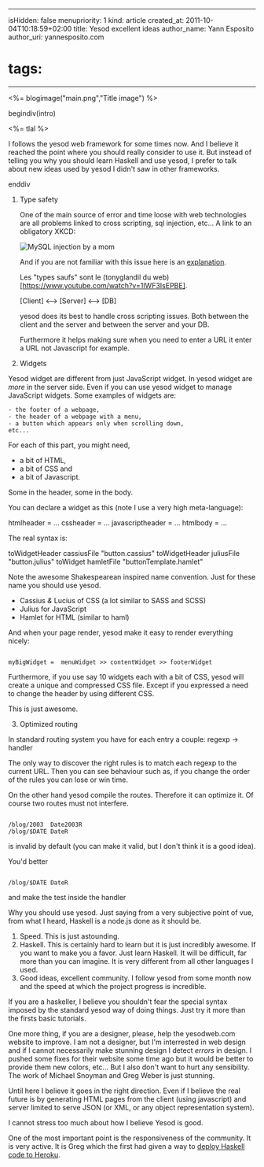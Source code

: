 -----
isHidden:       false
menupriority:   1
kind:           article
created_at:     2011-10-04T10:18:59+02:00
title: Yesod excellent ideas
author_name: Yann Esposito
author_uri: yannesposito.com
# tags:
-----
<%= blogimage("main.png","Title image") %>

begindiv(intro)


<%= tlal %>

I follows the yesod web framework for some times now. And I believe it reached the point where you should really consider to use it. But instead of telling you why you should learn Haskell and use yesod, I prefer to talk about new ideas used by yesod I didn't saw in other frameworks.

enddiv

1. Type safety
   
    One of the main source of error and time loose with web technologies are all problems linked to cross scripting, sql injection, etc... 
    A link to an obligatory XKCD:

   ![MySQL injection by a mom](http://imgs.xkcd.com/comics/exploits_of_a_mom.png)

    And if you are not familiar with this issue here is an [explanation](http://stackoverflow.com/questions/332365/xkcd-sql-injection-please-explain).

    Les "types saufs" sont le (tonyglandil du web)[https://www.youtube.com/watch?v=1IWF3IsEPBE].

    [Client] <--> [Server] <--> [DB]

    yesod does its best to handle cross scripting issues. Both between the client and the server and between the server and your DB.

    Furthermore it helps making sure when you need to enter a URL it enter a URL not Javascript for example.

2. Widgets

Yesod widget are different from just JavaScript widget.
In yesod widget are _more_ in the server side. Even if you can use yesod widget to manage JavaScript widgets.
Some examples of widgets are:

    - the footer of a webpage,
    - the header of a webpage with a menu,
    - a button which appears only when scrolling down, 
    etc...

For each of this part, you might need, 

- a bit of HTML, 
- a bit of CSS and 
- a bit of Javascript.

Some in the header, some in the body.

You can declare a widget as this (note I use a very high meta-language):

htmlheader = ...
cssheader = ...
javascriptheader = ...
htmlbody = ...

The real syntax is:

toWidgetHeader cassiusFile "button.cassius"
toWidgetHeader juliusFile "button.julius"
toWidget hamletFile "buttonTemplate.hamlet"

Note the awesome Shakespearean inspired name convention. Just for these name you should use yesod.

- Cassius _&_ Lucius of CSS (a lot similar to SASS and SCSS)
- Julius for JavaScript
- Hamlet for HTML (similar to haml)

And when your page render, yesod make it easy to render everything nicely:

<code>
myBigWidget =  menuWidget >> contentWidget >> footerWidget
</code>

Furthermore, if you use say 10 widgets each with a bit of CSS, yesod will create a unique and compressed CSS file. Except if you expressed a need to change the header by using different CSS. 

This is just awesome.

3. Optimized routing

In standard routing system you have for each entry a couple: regexp -> handler

The only way to discover the right rules is to match each regexp to the current URL. Then you can see behaviour such as, if you change the order of the rules you can lose or win time.

On the other hand yesod compile the routes. Therefore it can optimize it.
Of course two routes must not interfere.

<code>
/blog/2003  Date2003R
/blog/$DATE DateR
</code>

is invalid by default (you can make it valid, but I don't think it is a good idea).

You'd better

<code>
/blog/$DATE DateR
</code>

and make the test inside the handler

Why you should use yesod. Just saying from a very subjective point of vue, from what I heard, Haskell is a node.js done as it should be.

1. Speed. This is just astounding.
2. Haskell. This is certainly hard to learn but it is just incredibly awesome. If you want to make you a favor. Just learn Haskell. It will be difficult, far more than you can imagine. It is very different from all other languages I used.
3. Good ideas, excellent community. I follow yesod from some month now and the speed at which the project progress is incredible.

If you are a haskeller, I believe you shouldn't fear the special syntax imposed by the standard yesod way of doing things.
Just try it more than the firsts basic tutorials. 

One more thing, if you are a designer, please, help the yesodweb.com website to improve. I am not a designer, but I'm interrested in web design and if I cannot necessarily make stunning design I detect _errors_ in design. I pushed some fixes for their website some time ago but it would be better to provide them new colors, etc... But I also don't want to hurt any sensibility. The work of Michael Snoyman and Greg Weber is just stunning.

  Until here I believe it goes in the right direction. Even if I believe the real future is by generating HTML pages from the client (using javascript) and server limited to serve JSON (or XML, or any object representation system).

  I cannot stress too much about how I believe Yesod is good.

  One of the most important point is the responsiveness of the community. It is very active. It is Greg which the first had given a way to [deploy Haskell code to Heroku](http://www.yesodweb.com/blog/2011/07/haskell-on-heroku).
